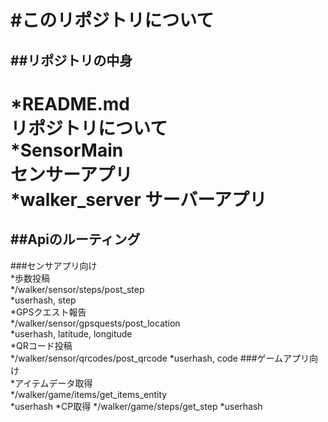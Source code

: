 #このリポジトリについて  
=====
##リポジトリの中身  
---
*README.md  
    リポジトリについて  
*SensorMain  
    センサーアプリ  
*walker_server
    サーバーアプリ  
=====
##Apiのルーティング  
---
###センサアプリ向け  
*歩数投稿  
    */walker/sensor/steps/post_step      
    *userhash, step  
*GPSクエスト報告  
    */walker/sensor/gpsquests/post_location  
    *userhash, latitude, longitude  
*QRコード投稿  
    */walker/sensor/qrcodes/post_qrcode
    *userhash, code
###ゲームアプリ向け  
*アイテムデータ取得  
    */walker/game/items/get_items_entity  
    *userhash
*CP取得
    */walker/game/steps/get_step
    *userhash
